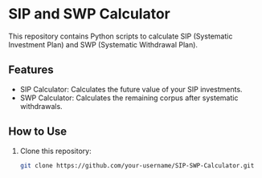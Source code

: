 # SIP and SWP Calculator

This repository contains Python scripts to calculate SIP (Systematic Investment Plan) and SWP (Systematic Withdrawal Plan).

## Features
- SIP Calculator: Calculates the future value of your SIP investments.
- SWP Calculator: Calculates the remaining corpus after systematic withdrawals.

## How to Use
1. Clone this repository:
   ```bash
   git clone https://github.com/your-username/SIP-SWP-Calculator.git
